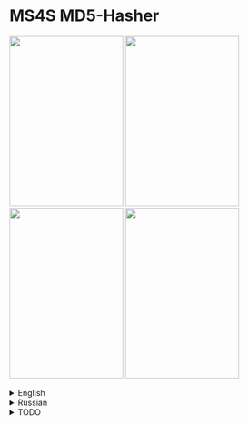 # MS4S MD5-Hasher

<img width=200 height=300 src=https://github.com/MentallyStable4sure/MD5-Hasher/assets/62771181/96df6e22-69d3-4f1b-af09-dd489b99a6d9> <img width=200 height=300 src=https://github.com/MentallyStable4sure/MD5-Hasher/assets/62771181/a2def17d-c18d-4766-b36d-d0270e945762>
<img width=200 height=300 src=https://github.com/MentallyStable4sure/MD5-Hasher/assets/62771181/840dd833-0688-4c87-bce1-8357b88b0ba1> <img width=200 height=300 src=https://github.com/MentallyStable4sure/MD5-Hasher/assets/62771181/19dfa0dd-5158-42b9-b930-bfdf1042ac1e>


</details>


<details>
<summary>English</summary>
[Win App] [Lightweight] Small application to get total checksum of all files in folder (and sub-folders inside) and write it in 1 .txt file with custom separator and filename ie [ filepath | hashsum ], can be used to compare 2 hashsum files, just click Compare 2 hashes and paste your 2 files, set 2 separators for each file (for example : or ♡♡♡♡ like we did in the example) and it will parse it. Thats all, have a good day.

Output after pressing Start Encoding:
---

![image](https://github.com/MentallyStable4sure/MD5-Hasher/assets/62771181/4f44689b-cab9-46a6-b69d-dc83be82d890)

![hashes.txt](/examples/hashes.txt)

```
Debug\net7.0-windows\MS4S-MD5Hasher.deps.json ♡♡♡♡ 9f1f8f8cc572e7b056abc3db1cfa1993
Debug\net7.0-windows\MS4S-MD5Hasher.dll ♡♡♡♡ 76dd1522670acad0b25666e61c92ce05
Debug\net7.0-windows\MS4S-MD5Hasher.exe ♡♡♡♡ cbef7a037e09bf4cf3ed55884ece176f
Debug\net7.0-windows\MS4S-MD5Hasher.pdb ♡♡♡♡ 348ab00cc619322a42b6f328b7be4e79
Debug\net7.0-windows\MS4S-MD5Hasher.runtimeconfig.json ♡♡♡♡ d8ae75ee64991f91ddf5fa2c72adcc7c
Release\net7.0-windows\MS4S-MD5Hasher.deps.json ♡♡♡♡ 9f1f8f8cc572e7b056abc3db1cfa1993
Release\net7.0-windows\MS4S-MD5Hasher.dll ♡♡♡♡ a0ec24fb15711e10612893ced6661788
Release\net7.0-windows\MS4S-MD5Hasher.exe ♡♡♡♡ cbef7a037e09bf4cf3ed55884ece176f
Release\net7.0-windows\MS4S-MD5Hasher.pdb ♡♡♡♡ 48979158d96c2d68cad8f36ec30915d8
Release\net7.0-windows\MS4S-MD5Hasher.runtimeconfig.json ♡♡♡♡ cc164c1b948924c198019ea9b728e06e
Release\net7.0-windows\totalhashes.txt ♡♡♡♡ 837c3dc87f8b47074c5eedfaeae96902
```
</details>

<details>
<summary>Russian</summary>
[Виндоус Приложение] [Легковесная аппка] Маленькое приложение чтобы создать текстовый документ со всеми хеш-суммами в виде [ ФАЙЛ (ваш разьеденитель) ХЕШ ], позволяет сделать все это с настраиваемым разделителем и заходит в подпапки внутри директории. Так же можно использовать как сравнения на 2 хешсуммы, просто выберите в начале сравнение - укажите 2 файла, укажите их сепараторы (например в нашем примере были указаны сердечки  ♡♡♡♡ , но если вы используете другой файл то конечно нужно узнать какой там разделить, по умолчанию это : - двоеточие) и нажмите на Start Comparing. Вот и все, приятного пользования.

Вот что получается на выходе после того как мы выбрали папку:
---

![image](https://github.com/MentallyStable4sure/MD5-Hasher/assets/62771181/4f44689b-cab9-46a6-b69d-dc83be82d890)

![hashes.txt](/examples/hashes.txt)

```
Debug\net7.0-windows\MS4S-MD5Hasher.deps.json ♡♡♡♡ 9f1f8f8cc572e7b056abc3db1cfa1993
Debug\net7.0-windows\MS4S-MD5Hasher.dll ♡♡♡♡ 76dd1522670acad0b25666e61c92ce05
Debug\net7.0-windows\MS4S-MD5Hasher.exe ♡♡♡♡ cbef7a037e09bf4cf3ed55884ece176f
Debug\net7.0-windows\MS4S-MD5Hasher.pdb ♡♡♡♡ 348ab00cc619322a42b6f328b7be4e79
Debug\net7.0-windows\MS4S-MD5Hasher.runtimeconfig.json ♡♡♡♡ d8ae75ee64991f91ddf5fa2c72adcc7c
Release\net7.0-windows\MS4S-MD5Hasher.deps.json ♡♡♡♡ 9f1f8f8cc572e7b056abc3db1cfa1993
Release\net7.0-windows\MS4S-MD5Hasher.dll ♡♡♡♡ a0ec24fb15711e10612893ced6661788
Release\net7.0-windows\MS4S-MD5Hasher.exe ♡♡♡♡ cbef7a037e09bf4cf3ed55884ece176f
Release\net7.0-windows\MS4S-MD5Hasher.pdb ♡♡♡♡ 48979158d96c2d68cad8f36ec30915d8
Release\net7.0-windows\MS4S-MD5Hasher.runtimeconfig.json ♡♡♡♡ cc164c1b948924c198019ea9b728e06e
Release\net7.0-windows\totalhashes.txt ♡♡♡♡ 837c3dc87f8b47074c5eedfaeae96902
```
</details>

<details>
<summary>TODO</summary>

### What is planned and what is done already

- ✅ Arguments-friendly (to launch app without UI and set arguments like --compare [path] or --compute [path]) [<a href=https://github.com/MentallyStable4sure/MS4SArgLiteHasher>done</a>]
- ✅ Compare method as additional functionality
- ✅ Checksum from directory for all the files inside folder and subfolder divided by separator ie [Path | Hash]
- ✅ Themes (idk why tho)
- ✅ Custom filenames and separators without limits

</details>
